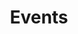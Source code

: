 ---
layout: collection
order: 4
title: Events
description: Upcoming and past events
paginationHeading: List of events
pagination:
  data: collections.event
  size: 10
aside:
  title: "Sign up for:"
  content: | 
    [X-Gov Delivery Community](mailto:barry.traish@dwp.gov.uk?subject=Add%20me%20to%20the%20Agile%20delivery%20community%20meet-up&body=Hello%2C%0D%0A%0D%0APlease%20add%20me%20to%20the%20cross-government%20Agile%20delivery%20community%20meet-up)
    
related:
  sections:
    - title: "Check out our:"
      items:
        - text: Events
          href: ../../events
        - text: Blogs
          href: ../../blogs
        - text: Resources
          href: ../../resources
---
